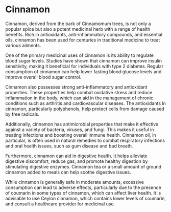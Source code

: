 <!--
source: GPT-4o: cinnamon (medicinal) (as paragraphs) (less than 220 words)
tags: herbals
-->

# Cinnamon

Cinnamon, derived from the bark of Cinnamomum trees, is not only a popular spice but also a potent medicinal herb with a range of health benefits. Rich in antioxidants, anti-inflammatory compounds, and essential oils, cinnamon has been used for centuries in traditional medicine to treat various ailments.

One of the primary medicinal uses of cinnamon is its ability to regulate blood sugar levels. Studies have shown that cinnamon can improve insulin sensitivity, making it beneficial for individuals with type 2 diabetes. Regular consumption of cinnamon can help lower fasting blood glucose levels and improve overall blood sugar control.

Cinnamon also possesses strong anti-inflammatory and antioxidant properties. These properties help combat oxidative stress and reduce inflammation in the body, which can aid in the management of chronic conditions such as arthritis and cardiovascular diseases. The antioxidants in cinnamon, particularly polyphenols, help protect cells from damage caused by free radicals.

Additionally, cinnamon has antimicrobial properties that make it effective against a variety of bacteria, viruses, and fungi. This makes it useful in treating infections and boosting overall immune health. Cinnamon oil, in particular, is often used in natural remedies to combat respiratory infections and oral health issues, such as gum disease and bad breath.

Furthermore, cinnamon can aid in digestive health. It helps alleviate digestive discomfort, reduce gas, and promote healthy digestion by stimulating digestive enzymes. Cinnamon tea or a small amount of ground cinnamon added to meals can help soothe digestive issues.

While cinnamon is generally safe in moderate amounts, excessive consumption can lead to adverse effects, particularly due to the presence of coumarin in some types of cinnamon, which can affect liver health. It is advisable to use Ceylon cinnamon, which contains lower levels of coumarin, and consult a healthcare provider for medicinal use.
